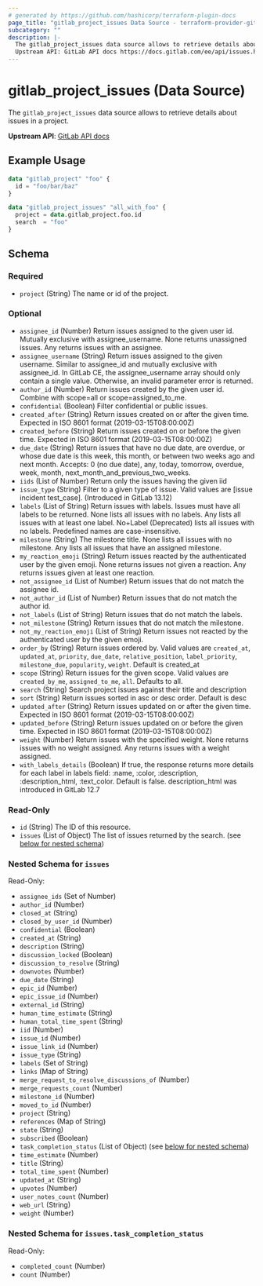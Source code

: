 ```yaml
---
# generated by https://github.com/hashicorp/terraform-plugin-docs
page_title: "gitlab_project_issues Data Source - terraform-provider-gitlab"
subcategory: ""
description: |-
  The gitlab_project_issues data source allows to retrieve details about issues in a project.
  Upstream API: GitLab API docs https://docs.gitlab.com/ee/api/issues.html
---
```


# gitlab_project_issues (Data Source)

The `gitlab_project_issues` data source allows to retrieve details about issues in a project.

**Upstream API**: [GitLab API docs](https://docs.gitlab.com/ee/api/issues.html)

## Example Usage

```terraform
data "gitlab_project" "foo" {
  id = "foo/bar/baz"
}

data "gitlab_project_issues" "all_with_foo" {
  project = data.gitlab_project.foo.id
  search  = "foo"
}
```

<!-- schema generated by tfplugindocs -->
## Schema

### Required

- `project` (String) The name or id of the project.

### Optional

- `assignee_id` (Number) Return issues assigned to the given user id. Mutually exclusive with assignee_username. None returns unassigned issues. Any returns issues with an assignee.
- `assignee_username` (String) Return issues assigned to the given username. Similar to assignee_id and mutually exclusive with assignee_id. In GitLab CE, the assignee_username array should only contain a single value. Otherwise, an invalid parameter error is returned.
- `author_id` (Number) Return issues created by the given user id. Combine with scope=all or scope=assigned_to_me.
- `confidential` (Boolean) Filter confidential or public issues.
- `created_after` (String) Return issues created on or after the given time. Expected in ISO 8601 format (2019-03-15T08:00:00Z)
- `created_before` (String) Return issues created on or before the given time. Expected in ISO 8601 format (2019-03-15T08:00:00Z)
- `due_date` (String) Return issues that have no due date, are overdue, or whose due date is this week, this month, or between two weeks ago and next month. Accepts: 0 (no due date), any, today, tomorrow, overdue, week, month, next_month_and_previous_two_weeks.
- `iids` (List of Number) Return only the issues having the given iid
- `issue_type` (String) Filter to a given type of issue. Valid values are [issue incident test_case]. (Introduced in GitLab 13.12)
- `labels` (List of String) Return issues with labels. Issues must have all labels to be returned. None lists all issues with no labels. Any lists all issues with at least one label. No+Label (Deprecated) lists all issues with no labels. Predefined names are case-insensitive.
- `milestone` (String) The milestone title. None lists all issues with no milestone. Any lists all issues that have an assigned milestone.
- `my_reaction_emoji` (String) Return issues reacted by the authenticated user by the given emoji. None returns issues not given a reaction. Any returns issues given at least one reaction.
- `not_assignee_id` (List of Number) Return issues that do not match the assignee id.
- `not_author_id` (List of Number) Return issues that do not match the author id.
- `not_labels` (List of String) Return issues that do not match the labels.
- `not_milestone` (String) Return issues that do not match the milestone.
- `not_my_reaction_emoji` (List of String) Return issues not reacted by the authenticated user by the given emoji.
- `order_by` (String) Return issues ordered by. Valid values are `created_at`, `updated_at`, `priority`, `due_date`, `relative_position`, `label_priority`, `milestone_due`, `popularity`, `weight`. Default is created_at
- `scope` (String) Return issues for the given scope. Valid values are `created_by_me`, `assigned_to_me`, `all`. Defaults to all.
- `search` (String) Search project issues against their title and description
- `sort` (String) Return issues sorted in asc or desc order. Default is desc
- `updated_after` (String) Return issues updated on or after the given time. Expected in ISO 8601 format (2019-03-15T08:00:00Z)
- `updated_before` (String) Return issues updated on or before the given time. Expected in ISO 8601 format (2019-03-15T08:00:00Z)
- `weight` (Number) Return issues with the specified weight. None returns issues with no weight assigned. Any returns issues with a weight assigned.
- `with_labels_details` (Boolean) If true, the response returns more details for each label in labels field: :name, :color, :description, :description_html, :text_color. Default is false. description_html was introduced in GitLab 12.7

### Read-Only

- `id` (String) The ID of this resource.
- `issues` (List of Object) The list of issues returned by the search. (see [below for nested schema](#nestedatt--issues))

<a id="nestedatt--issues"></a>
### Nested Schema for `issues`

Read-Only:

- `assignee_ids` (Set of Number)
- `author_id` (Number)
- `closed_at` (String)
- `closed_by_user_id` (Number)
- `confidential` (Boolean)
- `created_at` (String)
- `description` (String)
- `discussion_locked` (Boolean)
- `discussion_to_resolve` (String)
- `downvotes` (Number)
- `due_date` (String)
- `epic_id` (Number)
- `epic_issue_id` (Number)
- `external_id` (String)
- `human_time_estimate` (String)
- `human_total_time_spent` (String)
- `iid` (Number)
- `issue_id` (Number)
- `issue_link_id` (Number)
- `issue_type` (String)
- `labels` (Set of String)
- `links` (Map of String)
- `merge_request_to_resolve_discussions_of` (Number)
- `merge_requests_count` (Number)
- `milestone_id` (Number)
- `moved_to_id` (Number)
- `project` (String)
- `references` (Map of String)
- `state` (String)
- `subscribed` (Boolean)
- `task_completion_status` (List of Object) (see [below for nested schema](#nestedobjatt--issues--task_completion_status))
- `time_estimate` (Number)
- `title` (String)
- `total_time_spent` (Number)
- `updated_at` (String)
- `upvotes` (Number)
- `user_notes_count` (Number)
- `web_url` (String)
- `weight` (Number)

<a id="nestedobjatt--issues--task_completion_status"></a>
### Nested Schema for `issues.task_completion_status`

Read-Only:

- `completed_count` (Number)
- `count` (Number)


